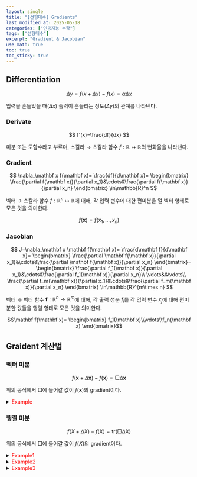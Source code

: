 ```yaml
---
layout: single
title: "[선형대수] Gradients"
last_modified_at: 2025-05-18
categories: ["인공지능 수학"]
tags: ["선형대수"]
excerpt: "Gradient & Jacobian"
use_math: true
toc: true
toc_sticky: true
---
```


## Differentiation

$$
\Delta y=f(x+\Delta x)-f(x)=\alpha\Delta x
$$

입력을 흔들었을 때($\Delta x$) 출력이 흔들리는 정도($\Delta y$)의 관계를 나타낸다.

### Derivate

$$
f'(x)=\frac{df}{dx}
$$

미분 또는 도함수라고 부르며, 스칼라 → 스칼라 함수 $f:\mathbb{R}\mapsto\mathbb{R}$의 변화율을 나타낸다.

### Gradient

$$
\nabla_\mathbf x f(\mathbf x)=
\frac{df}{d\mathbf x}=
\begin{bmatrix}
\frac{\partial f(\mathbf x)}{\partial x_1}&\cdots&\frac{\partial f(\mathbf x)}{\partial x_n}
\end{bmatrix}
\in\mathbb{R}^n
$$

벡터 → 스칼라 함수 $f:\mathbb{R}^n\mapsto\mathbb{R}$에 대해, 각 입력 변수에 대한 편미분을 열 벡터 형태로 모은 것을 의미한다.

$$f(\mathbf x)=f(x_1,\dots,x_n)$$

### Jacobian

$$
J=\nabla_\mathbf x \mathbf f(\mathbf x)=
\frac{d\mathbf f}{d\mathbf x}=
\begin{bmatrix}
\frac{\partial \mathbf f(\mathbf x)}{\partial x_1}&\cdots&\frac{\partial \mathbf f(\mathbf x)}{\partial x_n}
\end{bmatrix}=
\begin{bmatrix}
\frac{\partial f_1(\mathbf x)}{\partial x_1}&\cdots&\frac{\partial f_1(\mathbf x)}{\partial x_n}\\
\vdots&&\vdots\\
\frac{\partial f_m(\mathbf x)}{\partial x_1}&\cdots&\frac{\partial f_m(\mathbf x)}{\partial x_n}
\end{bmatrix}
\in\mathbb{R}^{m\times n}
$$

벡터 → 벡터 함수 $\mathbf f:\mathbb{R}^n\to\mathbb{R}^m$에 대해, 각 출력 성분 $f_i$를 각 입력 변수 $x_j$에 대해 편미분한 값들을 행렬 형태로 모은 것을 의미한다.

$$\mathbf f(\mathbf x)=
\begin{bmatrix}
f_1(\mathbf x)\\\vdots\\f_n(\mathbf x)
\end{bmatrix}$$

## Graident 계산법

### 벡터 미분

$$
f(\mathbf x+\Delta\mathbf x)-f(\mathbf x)=\Box\Delta\mathbf x
$$

위의 공식에서 $\Box$에 들어갈 값이 $f(\mathbf x)$의 gradient이다.

<details>
<summary><font color='red'>Example</font></summary>
<div markdown="1">

1. $\displaystyle\frac{\partial A\mathbf x}{\partial\mathbf x}=A
    ~\rightarrow~A(\mathbf{x}+\Delta\mathbf{x})-A\mathbf{x}=A\Delta\mathbf{x}$
2. $\displaystyle\frac{\partial \mathbf x^\top A\mathbf x}{\partial\mathbf x}=\mathbf x^\top(A+A^\top)
    ~\rightarrow~(\mathbf x+\Delta\mathbf{x})^\top A(\mathbf x+\Delta\mathbf{x})-\mathbf x^\top A\mathbf x=\mathbf x^\top(A+A^\top)\Delta\mathbf{x}$
3. $\displaystyle\frac{\partial\left<\mathbf x\cdot\mathbf x\right>}{\partial\mathbf x}=2\mathbf x^\top
    ~\rightarrow~(\mathbf{x}+\Delta\mathbf{x})^\top(\mathbf{x}+\Delta\mathbf{x})-\mathbf{x}^\top\mathbf{x}=2\mathbf x^\top\Delta\mathbf{x}$

</div>
</details>

### 행렬 미분

$$
f(X+\Delta X)-f(X)=\text{tr}(\Box\Delta X)
$$

위의 공식에서 $\Box$에 들어갈 값이 $f(X)$의 gradient이다.

<details>
<summary><font color='red'>Example1</font></summary>
<div markdown="1">

$$
\frac{\partial \mathbf{a}^\top X\mathbf{b}}{\partial X}=\mathbf b\mathbf a^\top
$$

---

$\text{tr}(\mathbf{a}^\top (X+\Delta X)\mathbf{b}-\mathbf{a}^\top X\mathbf{b})=\text{tr}(\mathbf{a}^\top \Delta X\mathbf{b})=\text{tr}(\mathbf{b}\mathbf{a}^\top \Delta X)$

</div>
</details>

<details>
<summary><font color='red'>Example2</font></summary>
<div markdown="1">

$$
\frac{\partial \log X^{-1}}{\partial X}=X^{-1}
$$

---

1. $Y=X^{-1}$라고 가정한 후, $\Delta Y$ 구하기

    $\displaystyle
    (X+\Delta X)(Y+\Delta Y)=I\rightarrow XY+X\Delta Y+\Delta XY=I\rightarrow\Delta Y=-X^{-1}\Delta XX^{-1}
    $
2. $X^{-1}=Y$ 치환 해 $Y$에 대한 식으로 표현 후, 전개

    $\displaystyle
    \text{tr}\big(\log(X+\Delta X)^{-1}-\log X^{-1}\big)
    =\text{tr}\big(\log(Y+\Delta Y)-\log Y\big)
    $

    $\displaystyle
    ~~~~~~~~~~~~~~~~~~~~~~~~~~~~~~~~~~~~~~~~~~~~~~~~~~~~~
    =\text{tr}\big(\log(I+Y^{-1}\Delta Y)\big)
    $

    $\displaystyle
    ~~~~~~~~~~~~~~~~~~~~~~~~~~~~~~~~~~~~~~~~~~~~~~~~~~~~~
    =\text{tr}\big(\log(I+Y^{-1}\Delta Y)\big)\approx\text{tr}(Y^{-1}\Delta Y)
    $    
3. 다시 $X$에 대한 식으로 표현

    $\displaystyle
    \text{tr}(Y^{-1}\Delta Y)=\text{tr}(-XX^{-1}\Delta XX^{-1})=\text{tr}(-X^{-1}\Delta X)
    $

</div>
</details>

<details>
<summary><font color='red'>Example3</font></summary>
<div markdown="1">

$$
\frac{\partial\ln \lvert aX\rvert}{\partial X}=X^{-1}
$$

---

1. $\log$ 성질을 사용해 식 전개

    $\displaystyle
    \text{tr}\big(\ln\text{det}(aX+a\Delta X)-\ln\text{det}(aX)\big)
    =\text{tr}\big(\ln\frac{\text{det}(aX)\text{det}(I+X^{-1}\Delta X)}{\text{det}(aX)}\big)
    $

    $
    ~~~~~~~~~~~~~~~~~~~~~~~~~~~~~~~~~~~~~~~~~~~~~~~~~~~~~~~~~~~~~~~
    =\text{tr}\big(\ln\text{det}(I+X^{-1}\Delta X)\big)
    $
2. $\text{det}(I+\Delta)=1+\text{tr}(\Delta)$ 사용 해 전개

    $\displaystyle
    \text{tr}\big(\ln\text{det}(I+X^{-1}\Delta X)\big)=\text{tr}\big(\ln(1+\text{tr}(X^{-1}\Delta X))\big)
    $

3. 1차 근사 $\log(1+x)\approx x$ 사용 해 전개

    $\displaystyle
    \text{tr}\big(\ln(1+\text{tr}(X^{-1}\Delta X))\big)\approx\text{tr}(X^{-1}\Delta X)
    $

</div>
</details>
